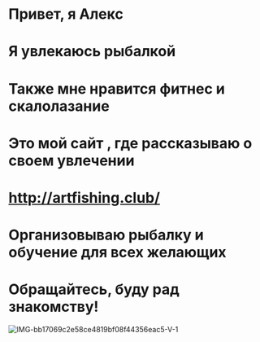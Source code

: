 # Привет, я Алекс

# Я увлекаюсь рыбалкой

# Также мне нравится фитнес и скалолазание

# Это мой сайт ,  где рассказываю о своем увлечении

# http://artfishing.club/

# Организовываю рыбалку и обучение  для всех желающих

# Обращайтесь, буду рад знакомству! 

![IMG-bb17069c2e58ce4819bf08f44356eac5-V-1](https://user-images.githubusercontent.com/119503612/212485913-49dbeda3-3da2-4f7e-9ccd-962988c70629.jpg)
